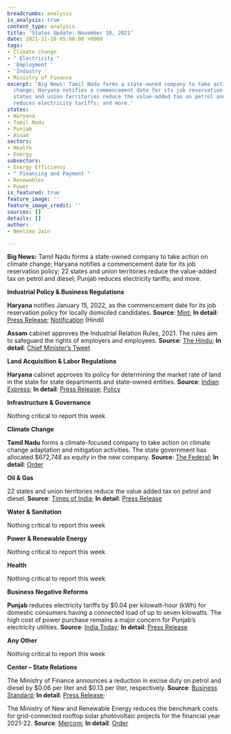 ```yaml
---
breadcrumbs: analysis
is_analysis: true
content_type: analysis
title: 'States Update: November 10, 2021'
date: 2021-11-10 05:00:00 +0000
tags:
- Climate change
- " Electricity "
- 'Employment '
- 'Industry '
- Ministry of Finance
excerpt: 'Big News: Tamil Nadu forms a state-owned company to take action on climate
  change; Haryana notifies a commencement date for its job reservation policy; 22
  states and union territories reduce the value-added tax on petrol and diesel; Punjab
  reduces electricity tariffs; and more.'
states:
- Haryana
- Tamil Nadu
- Punjab
- Assam
sectors:
- Health
- Energy
subsectors:
- Energy Efficiency
- " Financing and Payment "
- Renewables
- Power
is_featured: true
feature_image: ''
feature_image_credit: ''
sources: []
details: []
author:
- Neelima Jain

---
```

**Big News:** Tamil Nadu forms a state-owned company to take action on climate change; Haryana notifies a commencement date for its job reservation policy; 22 states and union territories reduce the value-added tax on petrol and diesel; Punjab reduces electricity tariffs; and more.

**Industrial Policy & Business Regulations**

**Haryana** notifies January 15, 2022, as the commencement date for its job reservation policy for locally domiciled candidates. **Source**: [Mint](https://www.livemint.com/news/india/haryana-govt-s-75-job-reservation-to-come-into-force-from-15-jan-11636197646952.html); **In detail**: [Press Release](https://haryanacmoffice.gov.in/06-november-2021-0); [Notification](https://storage.hrylabour.gov.in/uploads/labour_laws/Y2021/Nov/W2/D08/1636355412.pdf) (Hindi)

**Assam** cabinet approves the Industrial Relation Rules, 2021. The rules aim to safeguard the rights of employers and employees. **Source**: [The Hindu](https://www.thehindu.com/news/national/other-states/assam-cabinet-approves-industrial-relation-rules-to-protect-rights-of-employers-workers/article37335779.ece); **In detail**: [Chief Minister’s Tweet](https://twitter.com/himantabiswa/status/1456228955996835845?s=20)

**Land Acquisition & Labor Regulations**

**Haryana** cabinet approves its policy for determining the market rate of land in the state for state departments and state-owned entities. **Source**: [Indian Express](https://indianexpress.com/article/cities/chandigarh/haryana-cabinet-policy-for-govt-land-rates-fresh-scheme-for-edc-charges-assessment-norms-for-govt-offices-approved-7605208/); **In detail**: [Press Release](https://haryanacmoffice.gov.in/02-november-2021-0); [Policy](https://cdnbbsr.s3waas.gov.in/s3d79c6256b9bdac53a55801a066b70da3/uploads/2021/09/2021091435.pdf)

**Infrastructure & Governance**

Nothing critical to report this week

**Climate Change**

**Tamil Nadu** forms a climate-focused company to take action on climate change adaptation and mitigation activities. The state government has allocated $672,748 as equity in the new company. **Source**: [The Federal](https://thefederal.com/states/south/tamil-nadu/tn-govt-forms-green-climate-company-to-conserve-forests-and-wetlands/); **In detail**: [Order](https://twitter.com/supriyasahuias/status/1456191517211566084?s=20)

**Oil & Gas**

22 states and union territories reduce the value added tax on petrol and diesel. **Source**: [Times of India](https://timesofindia.indiatimes.com/business/india-business/22-states/-uts-so-far-have-reduced-vat-on-petrol-diesel-centre/articleshow/87543527.cms); **In detail**: [Press Release](https://pib.gov.in/PressReleasePage.aspx?PRID=1769621)

**Water & Sanitation**

Nothing critical to report this week

**Power & Renewable Energy**

Nothing critical to report this week

**Health**

Nothing critical to report this week

**Business Negative Reforms**

**Punjab** reduces electricity tariffs by $0.04 per kilowatt-hour (kWh) for domestic consumers having a connected load of up to seven kilowatts. The high cost of power purchase remains a major concern for Punjab’s electricity utilities. **Source**: [India Today](https://www.indiatoday.in/india/story/power-rates-reduced-unit-punjab-chief-minister-charanjit-channi-1872043-2021-11-01); **In detail**: [Press Release](http://diprpunjab.gov.in/?q=content/punjab-cabinet-reduces-power-tariff-domestic-sector-consumers-having-connected-load-upto-7)

**Any Other**

Nothing critical to report this week

**Center – State Relations**

The Ministry of Finance announces a reduction in excise duty on petrol and diesel by $0.06 per liter and $0.13 per liter, respectively. **Source**: [Business Standard](https://www.business-standard.com/article/economy-policy/22-states-reduce-vat-on-petrol-diesel-after-centre-s-excise-duty-121110501175_1.html); **In detail**: [Press Release](https://pib.gov.in/PressReleasePage.aspx?PRID=1769306);

The Ministry of New and Renewable Energy reduces the benchmark costs for grid-connected rooftop solar photovoltaic projects for the financial year 2021-22. **Source**: [Mercom](https://mercomindia.com/mnre-lowers-benchmark-costs-rooftop-solar-projects-fy-2022/); **In detail**: [Order](https://mnre.gov.in/img/documents/uploads/file_f-1635476034313.pdf)